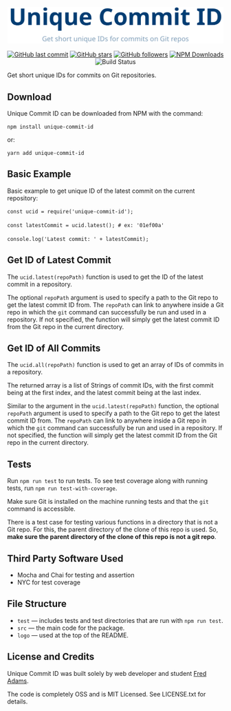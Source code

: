 <p align="center">
    <img src="logo/logo.png" width='525' max-width='100%' alt="Unique Commit ID">
</p>

<p align="center">
    <a href="https://github.com/xtrp/unique-commit-id/"><img alt="GitHub last commit" src="https://img.shields.io/github/last-commit/xtrp/unique-commit-id"></a>
    <a href="https://github.com/xtrp/unique-commit-id/"><img alt="GitHub stars" src="https://img.shields.io/github/stars/xtrp/unique-commit-id?style=social"></a>
    <a href="https://github.com/xtrp"><img alt="GitHub followers" src="https://img.shields.io/github/followers/xtrp?label=Follow%20Fred%20Adams&style=social"></a>
    <a href="https://www.npmjs.com/package/unique-commit-id/"><img alt="NPM Downloads" src="https://img.shields.io/npm/dw/unique-commit-id"></a>
    <img alt="Build Status" src="https://travis-ci.com/xtrp/unique-commit-id.svg?token=QZcgzzn9v2iTArb6wSyC&branch=master">
</p>

Get short unique IDs for commits on Git repositories.

## Download

Unique Commit ID can be downloaded from NPM with the command:

```
npm install unique-commit-id
```

or:

```
yarn add unique-commit-id
```

## Basic Example

Basic example to get unique ID of the latest commit on the current repository:

```
const ucid = require('unique-commit-id');

const latestCommit = ucid.latest(); # ex: '01ef00a'

console.log('Latest commit: ' + latestCommit);
```

## Get ID of Latest Commit

The ```ucid.latest(repoPath)``` function is used to get the ID of the latest commit in a repository.

The optional ```repoPath``` argument is used to specify a path to the Git repo to get the latest commit ID from. The ```repoPath``` can link to anywhere inside a Git repo in which the ```git``` command can successfully be run and used in a repository. If not specified, the function will simply get the latest commit ID from the Git repo in the current directory.

## Get ID of All Commits

The ```ucid.all(repoPath)``` function is used to get an array of IDs of commits in a repository.

The returned array is a list of Strings of commit IDs, with the first commit being at the first index, and the latest commit being at the last index.

Similar to the argument in the ```ucid.latest(repoPath)``` function, the optional ```repoPath``` argument is used to specify a path to the Git repo to get the latest commit ID from. The ```repoPath``` can link to anywhere inside a Git repo in which the ```git``` command can successfully be run and used in a repository. If not specified, the function will simply get the latest commit ID from the Git repo in the current directory.

## Tests

Run ```npm run test``` to run tests. To see test coverage along with running tests, run ```npm run test-with-coverage```.

Make sure Git is installed on the machine running tests and that the ```git``` command is accessible.

There is a test case for testing various functions in a directory that is not a Git repo. For this, the parent directory of the clone of this repo is used. So, **make sure the parent directory of the clone of this repo is not a git repo**.

## Third Party Software Used

 - Mocha and Chai for testing and assertion
 - NYC for test coverage

## File Structure

 - `test` &mdash; includes tests and test directories that are run with `npm run test`.
 - `src` &mdash; the main code for the package.
 - `logo` &mdash; used at the top of the README.

## License and Credits

Unique Commit ID was built solely by web developer and student [Fred Adams](https://xtrp.io/).

The code is completely OSS and is MIT Licensed. See LICENSE.txt for details.
